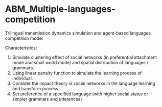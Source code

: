 # ABM_Multiple-languages-competition
Trilingual transmission dynamics simulation and agent-based languages competition model

Characteristics:

1. Simulate clustering effect of social networks (in preferential attachment mode and small world mode) and spatial distribution of languages / grammars.
2. Using linear penalty function to simulate the learning process of individual.
3. Consider the impact theory in social networks in the language learning and transform process.
4. Set preference of a specified language (with higher social status or simpler grammars and utterences)
